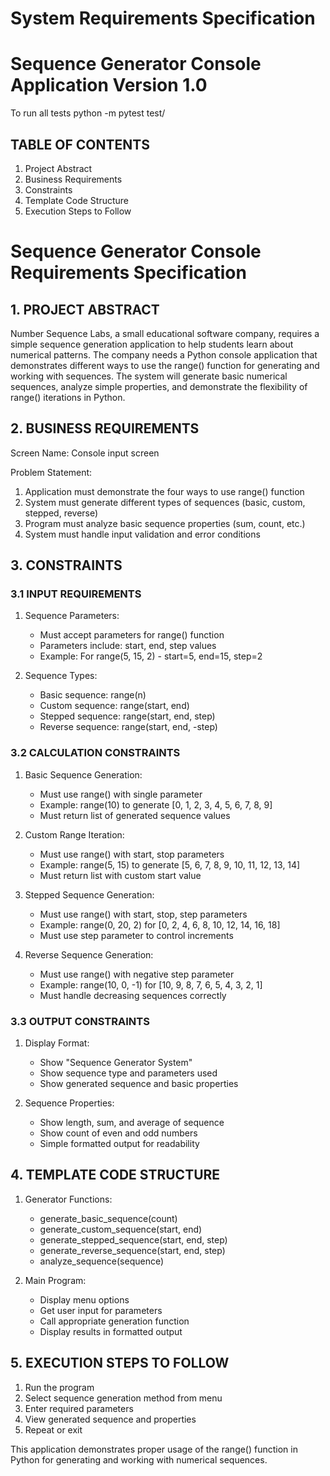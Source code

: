 # System Requirements Specification
# Sequence Generator Console Application Version 1.0
To run all tests 
python -m pytest test/

## TABLE OF CONTENTS
1. Project Abstract
2. Business Requirements
3. Constraints
4. Template Code Structure
5. Execution Steps to Follow

# Sequence Generator Console Requirements Specification

## 1. PROJECT ABSTRACT
Number Sequence Labs, a small educational software company, requires a simple sequence generation application to help students learn about numerical patterns. The company needs a Python console application that demonstrates different ways to use the range() function for generating and working with sequences. The system will generate basic numerical sequences, analyze simple properties, and demonstrate the flexibility of range() iterations in Python.

## 2. BUSINESS REQUIREMENTS
Screen Name: Console input screen

Problem Statement:
1. Application must demonstrate the four ways to use range() function
2. System must generate different types of sequences (basic, custom, stepped, reverse)
3. Program must analyze basic sequence properties (sum, count, etc.)
4. System must handle input validation and error conditions

## 3. CONSTRAINTS

### 3.1 INPUT REQUIREMENTS
1. Sequence Parameters:
   - Must accept parameters for range() function 
   - Parameters include: start, end, step values
   - Example: For range(5, 15, 2) - start=5, end=15, step=2

2. Sequence Types:
   - Basic sequence: range(n)
   - Custom sequence: range(start, end)
   - Stepped sequence: range(start, end, step)
   - Reverse sequence: range(start, end, -step)

### 3.2 CALCULATION CONSTRAINTS

1. Basic Sequence Generation:
   - Must use range() with single parameter
   - Example: range(10) to generate [0, 1, 2, 3, 4, 5, 6, 7, 8, 9]
   - Must return list of generated sequence values

2. Custom Range Iteration:
   - Must use range() with start, stop parameters
   - Example: range(5, 15) to generate [5, 6, 7, 8, 9, 10, 11, 12, 13, 14]
   - Must return list with custom start value

3. Stepped Sequence Generation:
   - Must use range() with start, stop, step parameters
   - Example: range(0, 20, 2) for [0, 2, 4, 6, 8, 10, 12, 14, 16, 18]
   - Must use step parameter to control increments

4. Reverse Sequence Generation:
   - Must use range() with negative step parameter
   - Example: range(10, 0, -1) for [10, 9, 8, 7, 6, 5, 4, 3, 2, 1]
   - Must handle decreasing sequences correctly

### 3.3 OUTPUT CONSTRAINTS

1. Display Format:
   - Show "Sequence Generator System"
   - Show sequence type and parameters used
   - Show generated sequence and basic properties

2. Sequence Properties:
   - Show length, sum, and average of sequence
   - Show count of even and odd numbers
   - Simple formatted output for readability

## 4. TEMPLATE CODE STRUCTURE
1. Generator Functions:
   - generate_basic_sequence(count)
   - generate_custom_sequence(start, end)
   - generate_stepped_sequence(start, end, step)
   - generate_reverse_sequence(start, end, step)
   - analyze_sequence(sequence)

2. Main Program:
   - Display menu options
   - Get user input for parameters
   - Call appropriate generation function
   - Display results in formatted output

## 5. EXECUTION STEPS TO FOLLOW
1. Run the program
2. Select sequence generation method from menu
3. Enter required parameters
4. View generated sequence and properties
5. Repeat or exit

This application demonstrates proper usage of the range() function in Python for generating and working with numerical sequences.